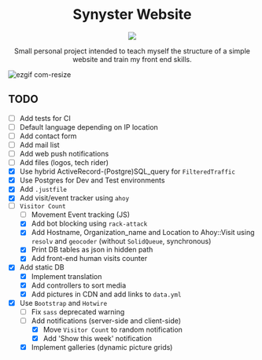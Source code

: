 <center>

# Synyster Website

[<img src="https://img.shields.io/badge/website-link-blue">](https://synyster.ch)

Small personal project intended to teach myself the structure of a simple website and train my front end skills.

</center>

![ezgif com-resize](https://github.com/user-attachments/assets/39635fcb-da16-4492-af24-33c463312141)

## TODO

- [ ] Add tests for CI
- [ ] Default language depending on IP location
- [ ] Add contact form
- [ ] Add mail list
- [ ] Add web push notifications
- [ ] Add files (logos, tech rider)
- [X] Use hybrid ActiveRecord-(Postgre)SQL_query for `FilteredTraffic`
- [X] Use Postgres for Dev and Test environments
- [x] Add `.justfile`
- [x] Add visit/event tracker using `ahoy`
- [ ] `Visitor Count`
  - [ ] Movement Event tracking (JS)
  - [x] Add bot blocking using `rack-attack`
  - [x] Add Hostname, Organization_name and Location to Ahoy::Visit using `resolv` and `geocoder` (without `SolidQueue`, synchronous)
  - [x] Print DB tables as json in hidden path
  - [x] Add front-end human visits counter
- [x] Add static DB
  - [x] Implement translation
  - [x] Add controllers to sort media
  - [x] Add pictures in CDN and add links to `data.yml`
- [x] Use `Bootstrap` and `Hotwire`
  - [ ] Fix `sass` deprecated warning
  - [ ] Add notifications (server-side and client-side)
    - [x] Move `Visitor Count` to random notification
    - [x] Add 'Show this week' notification
  - [x] Implement galleries (dynamic picture grids)
